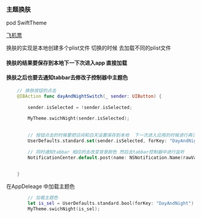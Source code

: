 ### 主题换肤

pod SwiftTheme



[飞机票](https://github.com/wxxsw/SwiftTheme)

换肤的实现是本地创建多个plist文件 切换的时候 去加载不同的plist文件



#### 换肤的结果要保存到本地下一下次进入app 直接加载

#### 换肤之后也要去通知tabbar去修改子控制器中主题色

```swift
    // 换肤按钮的点击
    @IBAction func dayAndNightSwitch(_ sender: UIButton) {
        
        sender.isSelected = !sender.isSelected;
        
        MyTheme.swichNight(sender.isSelected);
        
        
        // 按钮点击的时候要把日间和白天设置保存到本地  下一次进入应用的时候进行再次加载
        UserDefaults.standard.set(sender.isSelected, forKey: "DayAndNight");
        
        // 同时通知tabbar 相应的去改变背景颜色 然后去tabbar控制器中进行监听 
        NotificationCenter.default.post(name: NSNotification.Name(rawValue: "DayAndNightBtnClick"), object: sender.isSelected);
    
        
    }
```



在AppDeleage 中加载主题色

```swift
        // 加载主题色
        let is_sel = UserDefaults.standard.bool(forKey: "DayAndNight")
        MyTheme.swichNight(is_sel);
```






























